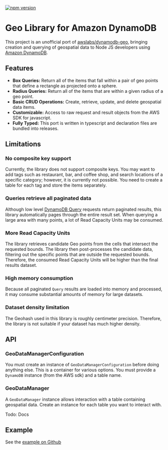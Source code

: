 [![npm version](https://badge.fury.io/js/dynamodb-geo.svg)](https://badge.fury.io/js/dynamodb-geo)

# Geo Library for Amazon DynamoDB
This project is an unofficial port of [awslabs/dynamodb-geo][dynamodb-geo], bringing creation and querying of geospatial data to Node JS developers using [Amazon DynamoDB][dynamodb].

## Features
* **Box Queries:** Return all of the items that fall within a pair of geo points that define a rectangle as projected onto a sphere.
* **Radius Queries:** Return all of the items that are within a given radius of a geo point.
* **Basic CRUD Operations:** Create, retrieve, update, and delete geospatial data items.
* **Customizable:** Access to raw request and result objects from the AWS SDK for javascript.
* **Fully Typed:** This port is written in typescript and declaration files are bundled into releases.

## Limitations

### No composite key support
Currently, the library does not support composite keys. You may want to add tags such as restaurant, bar, and coffee shop, and search locations of a specific category; however, it is currently not possible. You need to create a table for each tag and store the items separately.

### Queries retrieve all paginated data
Although low level [DynamoDB Query][dynamodb-query] requests return paginated results, this library automatically pages through the entire result set. When querying a large area with many points, a lot of Read Capacity Units may be consumed.

### More Read Capacity Units
The library retrieves candidate Geo points from the cells that intersect the requested bounds. The library then post-processes the candidate data, filtering out the specific points that are outside the requested bounds. Therefore, the consumed Read Capacity Units will be higher than the final results dataset.

### High memory consumption
Because all paginated `Query` results are loaded into memory and processed, it may consume substantial amounts of memory for large datasets.

### Dataset density limitation
The Geohash used in this library is roughly centimeter precision. Therefore, the library is not suitable if your dataset has much higher density.

## API
### GeoDataManagerConfiguration
You must create an instance of `GeoDataManagerConfiguration` before doing anything else. This is a container for various options. You must provide a `DynamoDB` instance (from the AWS sdk) and a table name.

### GeoDataManager
A `GeoDataManager` instance allows interaction with a table containing geospatial data. Create an instance for each table you want to interact with.

Todo: Docs

## Example
See the [example on Github][example]

[example]: https://github.com/rh389/dynamodb-geo.js/tree/master/example
[dynamodb-geo]: https://github.com/awslabs/dynamodb-geo
[dynamodb]: http://aws.amazon.com/dynamodb
[dynamodb-query]: http://docs.aws.amazon.com/amazondynamodb/latest/APIReference/API_Query.html
